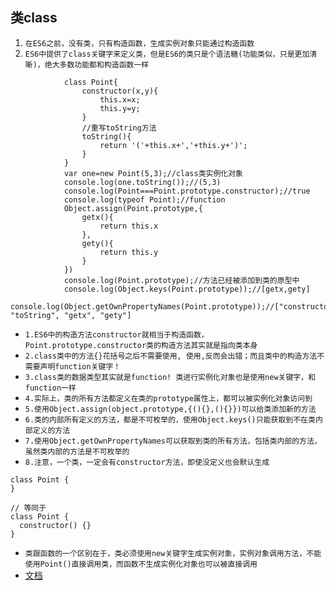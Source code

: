 ## 类class
1. `在ES6之前，没有类，只有构造函数，生成实例对象只能通过构造函数`
2. `ES6中提供了class关键字来定义类，但是ES6的类只是个语法糖(功能类似，只是更加清晰)，绝大多数功能都和构造函数一样`
```
			class Point{
				constructor(x,y){
					this.x=x;
					this.y=y;
				}
				//重写toString方法
				toString(){
					return '('+this.x+','+this.y+')';
				}
			}
			var one=new Point(5,3);//class类实例化对象
			console.log(one.toString());//(5,3)
			console.log(Point===Point.prototype.constructor);//true
			console.log(typeof Point);//function
			Object.assign(Point.prototype,{
				getx(){
					return this.x
				},
				gety(){
					return this.y
				}
			})
			console.log(Point.prototype);//方法已经被添加到类的原型中
			console.log(Object.keys(Point.prototype));//[getx,gety]
			console.log(Object.getOwnPropertyNames(Point.prototype));//["constructor", "toString", "getx", "gety"]
```
* `1.ES6中的构造方法constructor就相当于构造函数，Point.prototype.constructor类的构造方法其实就是指向类本身`
* `2.class类中的方法{}花括号之后不需要使用, 使用,反而会出错；而且类中的构造方法不需要声明function关键字！`
* `3.class类的数据类型其实就是function! 类进行实例化对象也是使用new关键字，和function一样`
* `4.实际上，类的所有方法都定义在类的prototype属性上，都可以被实例化对象访问到`
* `5.使用Object.assign(object.prototype,{(){},(){}})可以给类添加新的方法`
* `6.类的内部所有定义的方法，都是不可枚举的，使用Object.keys()只能获取到不在类内部定义的方法`
* `7.使用Object.getOwnPropertyNames可以获取到类的所有方法，包括类内部的方法，虽然类内部的方法是不可枚举的`
* `8.注意，一个类，一定会有constructor方法，即使没定义也会默认生成`
```
class Point {
}

// 等同于
class Point {
  constructor() {}
}
```
* `类跟函数的一个区别在于，类必须使用new关键字生成实例对象，实例对象调用方法，不能使用Point()直接调用类，而函数不生成实例化对象也可以被直接调用`
* [文档](http://es6.ruanyifeng.com/#docs/class)
